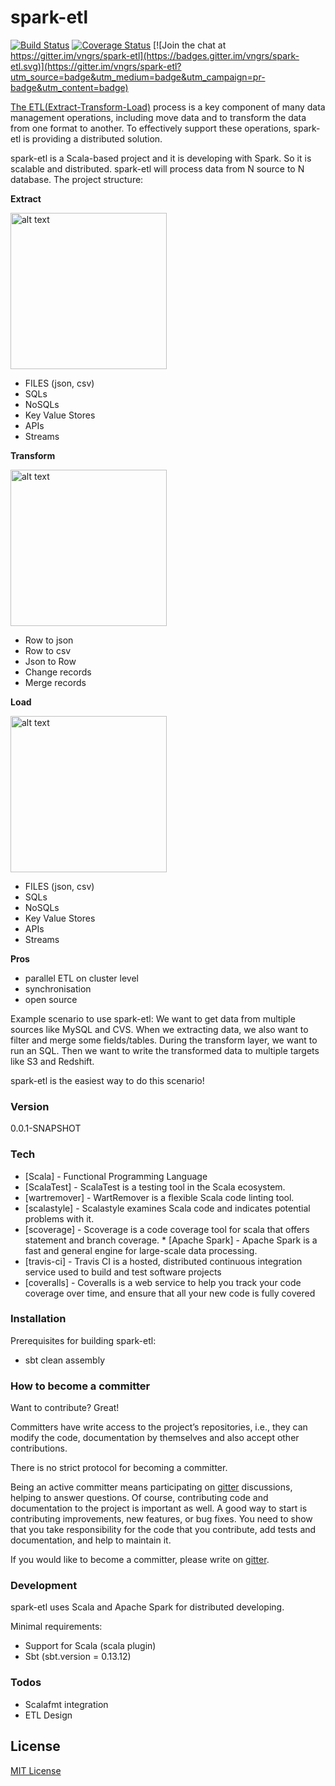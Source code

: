# spark-etl

[![Build Status](https://travis-ci.org/vngrs/spark-etl.svg?branch=master)](https://travis-ci.org/vngrs/spark-etl)
[![Coverage Status](https://coveralls.io/repos/github/vngrs/spark-etl/badge.svg?branch=master)](https://coveralls.io/github/vngrs/spark-etl?branch=master)
[![Join the chat at https://gitter.im/vngrs/spark-etl](https://badges.gitter.im/vngrs/spark-etl.svg)](https://gitter.im/vngrs/spark-etl?utm_source=badge&utm_medium=badge&utm_campaign=pr-badge&utm_content=badge)

[The ETL(Extract-Transform-Load)] process is a key component of many data management operations, including move data and to transform the data from one format to another. To effectively support these operations, spark-etl is providing a distributed solution.

spark-etl is a Scala-based project and it is developing with Spark. So it is scalable and distributed. spark-etl will process data from N source to N database.
The project structure:

**Extract**

<img src="https://media.giphy.com/media/26BRIuiQfAxf5cENO/giphy.gif" alt="alt text" width="250" height="250">

  - FILES (json, csv)
  - SQLs
  - NoSQLs
  - Key Value Stores
  - APIs
  - Streams

**Transform**

<img src="https://media.giphy.com/media/l0HlM9TkALAAByr9C/giphy.gif" alt="alt text" width="250" height="250">

  - Row to json
  - Row to csv
  - Json to Row
  - Change records
  - Merge records

**Load**

<img src="https://media.giphy.com/media/3owypgNGlFWeFZcPXq/giphy.gif" alt="alt text" width="250" height="250">

  - FILES (json, csv)
  - SQLs
  - NoSQLs
  - Key Value Stores
  - APIs
  - Streams

**Pros**
  - parallel ETL on cluster level
  - synchronisation
  - open source

Example scenario to use spark-etl:
We want to get data from multiple sources like MySQL and CVS. When we extracting data, we also want to filter and merge some fields/tables. During the transform layer, we want to run an SQL. Then we want to write the transformed data to multiple targets like S3 and Redshift.

spark-etl is the easiest way to do this scenario!

### Version
0.0.1-SNAPSHOT

### Tech
* [Scala] - Functional Programming Language
* [ScalaTest] - ScalaTest is a testing tool in the Scala ecosystem.
* [wartremover] - WartRemover is a flexible Scala code linting tool.
* [scalastyle] - Scalastyle examines Scala code and indicates potential problems with it.
* [scoverage] - Scoverage is a code coverage tool for scala that offers statement and branch coverage. * [Apache Spark] - Apache Spark is a fast and general engine for large-scale data processing.
* [travis-ci] - Travis CI is a hosted, distributed continuous integration service used to build and test software projects
* [coveralls] - Coveralls is a web service to help you track your code coverage over time, and ensure that all your new code is fully covered


### Installation

Prerequisites for building spark-etl:

- sbt clean assembly

### How to become a committer

Want to contribute? Great!

Committers have write access to the project’s repositories, i.e., they can modify the code, documentation by themselves and also accept other contributions.

There is no strict protocol for becoming a committer.

Being an active committer means participating on [gitter] discussions, helping to answer questions.
Of course, contributing code and documentation to the project is important as well. A good way to start is contributing improvements, new features, or bug fixes. You need to show that you take responsibility for the code that you contribute, add tests and documentation, and help to maintain it.

If you would like to become a committer, please write on [gitter].

### Development

spark-etl uses Scala and Apache Spark for distributed developing.

Minimal requirements:

- Support for Scala (scala plugin)
- Sbt (sbt.version = 0.13.12)

### Todos

 - Scalafmt integration
 - ETL Design

License
----

[MIT License]

   [etl]: <https://github.com/vngrs/spark-etl>
   [The ETL(Extract-Transform-Load)]: <https://en.wikipedia.org/wiki/Extract,_transform,_load>
   [gitter]: https://gitter.im/vngrs/spark-etl?utm_source=badge&utm_medium=badge&utm_campaign=pr-badge&utm_content=badge
   [MIT License]: https://github.com/vngrs/spark-etl/blob/master/LICENSE